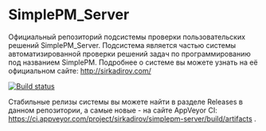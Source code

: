 # SimplePM_Server
Официальный репозиторий подсистемы проверки пользовательских решений SimplePM_Server. Подсистема является частью системы автоматизированной проверки решений задач по программированию под названием SimplePM. 
Подробнее о системе вы можете узнать на её официальном сайте: http://sirkadirov.com/

[![Build status](https://ci.appveyor.com/api/projects/status/35hk5hpsn70j6vq0?svg=true)](https://ci.appveyor.com/project/sirkadirov/simplepm-server)

Стабильные релизы системы вы можете найти в разделе Releases в данном репозитории, а самые новые - на сайте AppVeyor CI: https://ci.appveyor.com/project/sirkadirov/simplepm-server/build/artifacts .